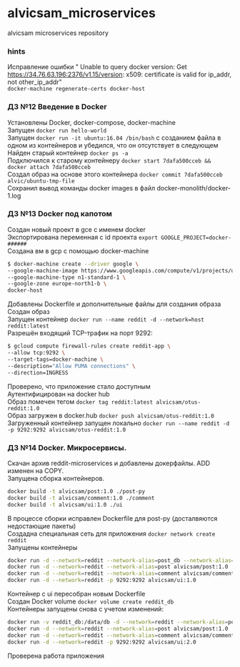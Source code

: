 # alvicsam_microservices
alvicsam microservices repository

### hints

Исправление ошибки " Unable to query docker version: Get https://34.76.63.196:2376/v1.15/version: x509: certificate is valid for ip_addr, not other_ip_addr"  
`docker-machine regenerate-certs docker-host`

### ДЗ №12 Введение в Docker

Установлены Docker, docker-compose, docker-machine  
Запущен `docker run hello-world`  
Запущен `docker run -it ubuntu:16.04 /bin/bash` с созданием файла в одном из контейнеров и убедился, что он отсутствует в следующем
Найден старый контейнер `docker ps -a`  
Подключился к старому контейнеру `docker start 7dafa500cceb && docker attach 7dafa500cceb`  
Создал образ на основе этого контейнера `docker commit 7dafa500cceb alvic/ubuntu-tmp-file`  
Сохранил вывод команды docker images в файл docker-monolith/docker-1.log  

### ДЗ №13 Docker под капотом

Создан новый проект в gce с именем docker  
Экспортирована переменная с id проекта `export GOOGLE_PROJECT=docker-######`  
Создана вм в gcp с помощью docker-machine  
```bash
$ docker-machine create --driver google \
--google-machine-image https://www.googleapis.com/compute/v1/projects/ubuntu-os-cloud/global/images/family/ubuntu-1604-lts \
--google-machine-type n1-standard-1 \
--google-zone europe-north1-b \
docker-host
```
Добавлены Dockerfile и дополнительные файлы для создания образа  
Создан образ  
Запущен контейнер `docker run --name reddit -d --network=host reddit:latest`  
Разрешён входящий TCP-трафик на порт 9292:
```bash
$ gcloud compute firewall-rules create reddit-app \
--allow tcp:9292 \
--target-tags=docker-machine \
--description="Allow PUMA connections" \
--direction=INGRESS
```
Проверено, что приложение стало доступным  
Аутентифицирован на docker hub  
Образ помечен тегом `docker tag reddit:latest alvicsam/otus-reddit:1.0`  
Образ загружен в docker.hub `docker push alvicsam/otus-reddit:1.0`  
Загруженный контейнер запущен локально `docker run --name reddit -d -p 9292:9292 alvicsam/otus-reddit:1.0`  


### ДЗ №14 Docker. Микросервисы.

Скачан архив reddit-microservices и добавлены докерфайлы. ADD изменен на COPY.  
Запущена сборка контейнеров.  
```bash
docker build -t alvicsam/post:1.0 ./post-py
docker build -t alvicsam/comment:1.0 ./comment
docker build -t alvicsam/ui:1.0 ./ui
```
В процессе сборки исправлен Dockerfile для post-py (досталвяются недостающие пакеты)  
Создадна специальная сеть для приложения `docker network create reddit`  
Запущены контейнеры

```bash
docker run -d --network=reddit --network-alias=post_db --network-alias=comment_db mongo:latest
docker run -d --network=reddit --network-alias=post alvicsam/post:1.0
docker run -d --network=reddit --network-alias=comment alvicsam/comment:1.0
docker run -d --network=reddit -p 9292:9292 alvicsam/ui:1.0
```
Контейнер с ui пересобран новым Dockerfile  
Создан Docker volume `docker volume create reddit_db`  
Контейнеры запущены снова с учетом изменений:  
```bash
docker run -v reddit_db:/data/db -d --network=reddit --network-alias=post_db --network-alias=comment_db mongo:latest
docker run -d --network=reddit --network-alias=post alvicsam/post:1.0
docker run -d --network=reddit --network-alias=comment alvicsam/comment:1.0
docker run -d --network=reddit -p 9292:9292 alvicsam/ui:2.0
```

Проверена работа приложения
